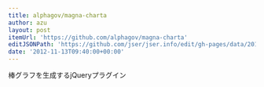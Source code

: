 ```yaml
---
title: alphagov/magna-charta
author: azu
layout: post
itemUrl: 'https://github.com/alphagov/magna-charta'
editJSONPath: 'https://github.com/jser/jser.info/edit/gh-pages/data/2012/11/index.json'
date: '2012-11-13T09:40:00+00:00'
---
```

棒グラフを生成するjQueryプラグイン
